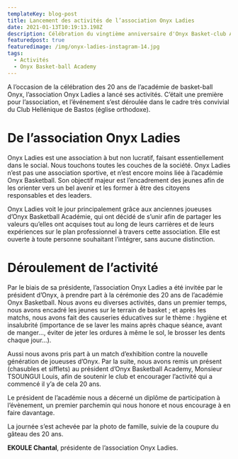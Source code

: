 ```yaml
---
templateKey: blog-post
title: Lancement des activités de l’association Onyx Ladies
date: 2021-01-13T10:19:13.198Z
description: Célébration du vingtième anniversaire d'Onyx Basket-club Academy.
featuredpost: true
featuredimage: /img/onyx-ladies-instagram-14.jpg
tags:
  - Activités
  - Onyx Basket-ball Academy
---
```

A l’occasion de la célébration des 20 ans de l’académie de basket-ball Onyx, l’association Onyx Ladies a lancé ses activités. C’était une première pour l’association, et l’événement s’est déroulée dans le cadre très convivial du Club Hellénique de Bastos (église orthodoxe).

# De l’association Onyx Ladies

Onyx Ladies est une association à but non lucratif, faisant essentiellement dans le social. Nous touchons toutes les couches de la société. Onyx Ladies n’est pas une association sportive, et n’est encore moins liée à l’académie Onyx Basketball. Son objectif majeur est l’encadrement des jeunes afin de les orienter vers un bel avenir et les former à être des citoyens responsables
et des leaders.

Onyx Ladies voit le jour principalement grâce aux anciennes joueuses d’Onyx Basketball Académie, qui ont décidé de s’unir afin de partager les valeurs qu’elles ont acquises tout au long de leurs carrières et de leurs expériences sur le plan professionnel à travers cette association. Elle est ouverte à toute personne souhaitant l’intégrer, sans aucune distinction.

# Déroulement de l’activité

Par le biais de sa présidente, l’association Onyx Ladies a été invitée par le président d’Onyx, à prendre part à la cérémonie des 20 ans de l’académie Onyx Basketball. Nous avons eu diverses activités, dans un premier temps, nous avons encadré les jeunes sur le terrain de basket ; et après les matchs, nous avons fait des causeries éducatives sur le thème : hygiène et insalubrité (importance de se laver les mains après chaque séance, avant de manger..., éviter de jeter les ordures à même le sol, le brosser les dents chaque jour...).

Aussi nous avons pris part à un match d’exhibition contre la nouvelle génération de joueuses d’Onyx. Par la suite, nous avons remis un présent (chasubles et sifflets) au président d’Onyx Basketball Academy, Monsieur TSOUNGUI Louis, afin de soutenir le club et encourager l’activité qui a commencé il y’a de cela 20 ans. 

Le président de l’académie nous a décerné un diplôme de participation à l’évènement, un premier parchemin qui nous honore et nous encourage à en faire davantage.

La journée s’est achevée par la photo de famille, suivie de la coupure du gâteau des 20 ans.



**EKOULE Chantal**, présidente de l’association Onyx Ladies.